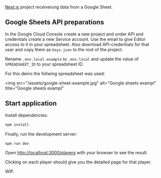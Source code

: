 [Next.js](https://nextjs.org/) project receiveiung data from a Google Sheet.

## Google Sheets API preparations

In the Google Cloud Console create a new project and under API and credentials create a new Service account. Use the email to give Editor access to it in your spreadsheet. Also download API-credentials for that user and copy them as `keys.json` to the root of the project.

Rename `.env.local.example` to `.env.local` and update the value of `SPREADSHEET_ID` to your spreadsheet ID.

For this demo the follwing spreadsheet was used:

<img src="/assets/google-sheet-example.jpg" alt="Google sheets exampl" title="Google sheets exampl"

## Start application

Install dependencies:

```bash
npm install
```

Finally, run the development server:

```bash
npm run dev
```

Open [http://localhost:3000/players](http://localhost:3000/players) with your browser to see the result.

Clicking on each player should give you the detailed page for that player.

WIP.
